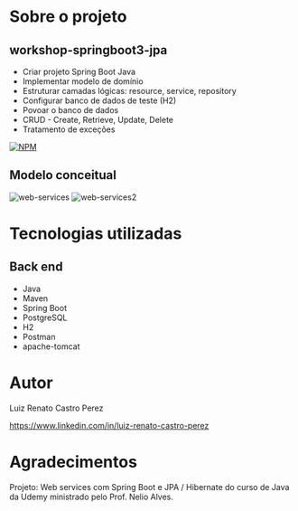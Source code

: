 # Sobre o projeto
## workshop-springboot3-jpa
- Criar projeto Spring Boot Java
- Implementar modelo de domínio
- Estruturar camadas lógicas: resource, service, repository
- Configurar banco de dados de teste (H2)
- Povoar o banco de dados
- CRUD - Create, Retrieve, Update, Delete
- Tratamento de exceções 


[![NPM](https://img.shields.io/npm/l/react)](https://github.com/LuizRenatoC/workshop-springboot3-jpa/blob/main/LICENCE)

## Modelo conceitual
![web-services](https://user-images.githubusercontent.com/120049410/225115117-c551b8e2-2cd0-4951-8e57-5f8df4b7fb69.png)
![web-services2](https://user-images.githubusercontent.com/120049410/225115148-521dd11f-238c-40e0-9ab6-fa14b0bc79c9.png)



# Tecnologias utilizadas
## Back end
- Java
- Maven
- Spring Boot
- PostgreSQL
- H2
- Postman
- apache-tomcat

# Autor

Luiz Renato Castro Perez

https://www.linkedin.com/in/luiz-renato-castro-perez

# Agradecimentos

Projeto: Web services com Spring Boot e JPA / Hibernate do curso de Java da Udemy ministrado pelo Prof. Nelio Alves.


